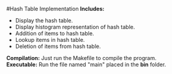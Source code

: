 #Hash Table Implementation
<b>Includes:</b><br>
- Display the hash table.
- Display histogram representation of hash table.
- Addition of items to hash table.
- Lookup items in hash table.
- Deletion of items from hash table.

<b> Compilation:</b> Just run the Makefile to compile the program. <br>
<b> Executable:</b> Run the file named "main" placed in the **bin** folder. 
